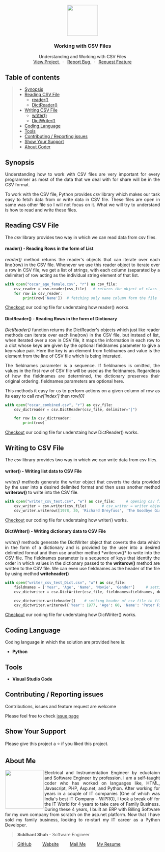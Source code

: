 
<p align="center">
    <img src="https://user-images.githubusercontent.com/59141234/71911924-9dc6d680-319a-11ea-9b06-554ea5cb4eb1.png" height="100px" />
</p>
<h3 align="center">
    Working with CSV Files
</h3>
<p align="center" >
    Understanding and Working with CSV Files
    <br />
        <a href="https://github.com/siddhantshah1986/Python-Intermediate/tree/master/Working%20with%20CSV%20Files">
            View Project
        </a>
        &nbsp;&nbsp;·&nbsp;&nbsp;
        <a href="https://github.com/siddhantshah1986/Python-Intermediate/issues">
            Report Bug
        </a>
        &nbsp;&nbsp;·&nbsp;&nbsp;
        <a href="https://github.com/siddhantshah1986/Python-Intermediate/issues">
            Request Feature
        </a>
</p>

<!-- Table of Content -->
## Table of contents

> * [Synopsis](#synopsis)
> * [Reading CSV File](#Reading-CSV-File)
>   * [reader()](#reader---Reading-Rows-in-the-form-of-List)
>   * [DictReader()](#DictReader---Reading-Rows-in-the-form-of-Dictionary)
> * [Writing CSV File](#Writing-to-CSV-File)
>   * [writer()](#writer---Writing-list-data-to-CSV-File)
>   * [DictWriter()](#DictWriter---Writing-dictionary-data-to-CSV-File)
> * [Coding Language](#Coding-Language)
> * [Tools](#Tools)
> * [Contributing / Reporting issues](#contributing--reporting-issues) 
> * [Show Your Support](#Show-Your-Support)
> * [About Coder](#about-me)


<!-- Synopsis -->
## Synopsis
<p align="justify">
Understanding how to work with CSV files are very important for every programmer as most of the data that we deal with for share will be in the CSV format. 
</p>
<p align="justify">
To work with the CSV file, Python provides <i>csv</i> library which makes our task easy to fetch data from or write data in CSV file. These files are open in same was other file so I will not focus on it. What we will try to understand is how to read and write these files.
</p>

<!-- Working on JSON File -->
## Reading CSV File
<p align="justify">
The <i>csv</i> library provides two way in which we can read data from csv files. 
</p>

<!-- read() -->
#### reader() - Reading Rows in the form of List
<p align="justify">
<i>reader()</i> method returns the reader's objects that can iterate over each line(row) in the CSV file. Whenever we use this reader object to iterate over a row in CSV file, we get a list of strings, with each column (separated by a delimiter) of row acting as the individual string element of that list.
</p>

```python
with open("oscar_age_female.csv", "r") as csv_file:
    csv_reader = csv.reader(csv_file)   # returns the object of class _csv.reader. 
    for row in csv_reader:  
        print(row['Name'])  # fetching only name column form the file
```

[Checkout](https://github.com/siddhantshah1986/Python-Intermediate/blob/master/Working%20with%20CSV%20Files/reader_csv.py "reader_csv.py") our coding file for understaing how reader() works.

<!-- readline() -->
#### DictReader() - Reading Rows in the form of Dictionary
<p align="justify">
<i>DictReader()</i> function returns the DictReader's objects which just like reader methods can iterate over each line(row) in the CSV file, but instead of list, when iterated over a row in CSV file, it maps the information in each row to a dict whose keys are given by the optional fieldnames parameter to give a key-value pair. Here the key is an element from fieldnames and value is the element from the line of CSV file which is being interated.
 </p><p align="justify">
The fieldnames parameter is a sequence. If fieldnames is omitted, the values in the first row of CSV file will be used as the fieldnames. Regardless of how the fieldnames are determined, the dictionary preserves their original ordering. fieldnames parameters are optional here.
</p><p align="justify">
This methods it easy for us to perform actions on a  given column of row as its easy to call <i>row['index']</i> then <i>row[0]</i>
</p>

```python
with open("oscar_combined.csv", "r") as csv_file:
    csv_dictreader = csv.DictReader(csv_file, delimiter="|")

    for row in csv_dictreader:
        print(row)
```

[Checkout](https://github.com/siddhantshah1986/Python-Intermediate/blob/master/Working%20with%20CSV%20Files/DictWriter_csv.py "DictWriter_csv.py") our coding file for understaing how DictReader() works.

<!-- Opening and Writing to Text File -->
## Writing to CSV File
<p align="justify">
The <i>csv</i> library provides two way in which we can write data from csv files. 
</p>

<!-- write() -->
#### writer() - Writing list data to CSV File
<p align="justify">
<i>writer()</i> methods generate the writer object that coverts the data provided by the user into a desired delimited format and then uses another method <b>writerow()</b> to write into the CSV file.
</p>

```python
with open("writer_csv_test.csv", "w") as csv_file:     # opening csv file in write mode.
    csv_writer = csv.writer(csv_file)       # csv_writer = writer object
    csv_writer.writerow([1978, 30, 'Richard Dreyfuss', 'The Goodbye Girl', "Male"])   # writerow allows us to write data into the csv file.

```

[Checkout](https://github.com/siddhantshah1986/Python-Intermediate/blob/master/Working%20with%20CSV%20Files/writer_csv.py "writer_csv.py") our coding file for understaing how writer() works.

<!-- DictWriter() -->
#### DictWriter() - Writing dictionary data to CSV File
<p align="justify">
<i>writer()</i> methods generate the DictWriter object that coverts the data which in the form of a dictionary and is provided by the user into a desired delimited format and then use another method *writerow()* to write into the CSV file. The fieldnames parameter is a sequence of keys that identify the order in which values in the dictionary passed to the <b>writerow()</b> method are written to the CSV file. We can even use fieldnames as the header of the file by using method <b>writeheader()</b>
</p>

```python
with open("writer_csv_test_Dict.csv", "w") as csv_file:
    fieldnames = ['Year', 'Age', 'Name', 'Movie', 'Gender']     # setting up fieldnames
    csv_dictwriter = csv.DictWriter(csv_file, fieldnames=fieldnames, delimiter="|")  # creating DictWriter object whcih will convert input data with proper fieldnames and delimiter

    csv_dictwriter.writeheader()    # setting header of csv file to filednames
    csv_dictwriter.writerow({'Year': 1977, 'Age': 60, 'Name': 'Peter Finch', 'Movie': 'Network', 'Gender': "Male"},)    # converting dictionary into proper format and writing into csv file
```

[Checkout](https://github.com/siddhantshah1986/Python-Intermediate/blob/master/Working%20with%20CSV%20Files/writer_csv.py "writer_csv.py") our coding file for understaing how DictWriter() works.

<!-- Details of Coding Language -->
## Coding Language
Coding language in which the solution are provided here is:
- **Python**

<!-- Details of Tools used for coding -->
## Tools
- **Visual Studio Code**

<!-- Asking for Contributions and Issues -->
## Contributing / Reporting issues
Contributions, issues and feature request are welcome

Please feel free to check [issue page](https://github.com/siddhantshah1986/Python-Intermediate/issues)

<!-- Asking for Supports -->
## Show Your Support
Please give this project a :star: if you liked this project.

<!-- Displaying message about me -->
## About Me

<img align="left" src="https://user-images.githubusercontent.com/59141234/71932585-18f1b200-31c6-11ea-9e2a-50bce063de57.png" width="125px">

<p align="justify">
    Electrical and Instrumentation Engineer by eductaion and Software Engineer by profession. I am a self-taught coder who has worked on languages like, HTML, Javascript, PHP, Asp.net, and Python. After working for years in a couple of IT companies (One of which was India's best IT Company - WIPRO), I took a break off for the IT World for 4 years to take care of Family Business. During these 4 years, I built an ERP with Billing Software for my own company from scratch on the asp.net platform. Now that I have sold my family business, looking to re-start my IT career as a Python Developer.
</p>

> **Siddhant Shah** - Software Engineer

>[GitHub](https://gist.github.com/siddhantshah1986 "Siddhant Git Hub")
&emsp;&emsp;
[Website](https://gist.github.com/siddhantshah1986 "Siddhant Website")
&emsp;&emsp;
[Mail Me](mailto:siddhant.shah.1986@gmail.com "siddhant.shah.1986@gmail.com")
&emsp;&emsp;
[My Resume](mailto:siddhant.shah.1986@gmail.com "siddhant.shah.1986@gmail.com")